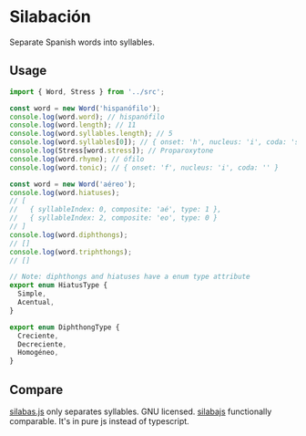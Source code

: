 # Silabación

Separate Spanish words into syllables.

## Usage

```typescript
import { Word, Stress } from '../src';

const word = new Word('hispanófilo');
console.log(word.word); // hispanófilo
console.log(word.length); // 11
console.log(word.syllables.length); // 5
console.log(word.syllables[0]); // { onset: 'h', nucleus: 'i', coda: 's' }
console.log(Stress[word.stress]); // Proparoxytone
console.log(word.rhyme); // ófilo
console.log(word.tonic); // { onset: 'f', nucleus: 'i', coda: '' }

const word = new Word('aéreo');
console.log(word.hiatuses);
// [
//   { syllableIndex: 0, composite: 'aé', type: 1 },
//   { syllableIndex: 2, composite: 'eo', type: 0 }
// ]
console.log(word.diphthongs);
// []
console.log(word.triphthongs);
// []

// Note: diphthongs and hiatuses have a enum type attribute
export enum HiatusType {
  Simple,
  Acentual,
}

export enum DiphthongType {
  Creciente,
  Decreciente,
  Homogéneo,
}
```

## Compare

[silabas.js](https://github.com/vic/silabas.js) only separates syllables. GNU licensed.
[silabajs](https://github.com/nicofrem/silabajs) functionally comparable. It's in pure js instead of typescript.
